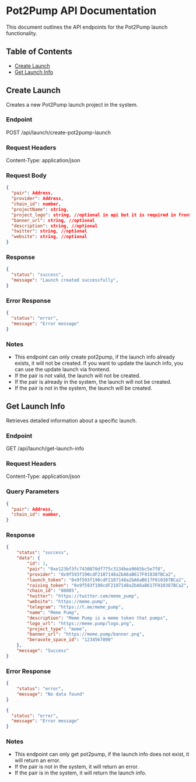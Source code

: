 # Pot2Pump API Documentation

This document outlines the API endpoints for the Pot2Pump launch functionality.

## Table of Contents
- [Create Launch](#create-launch)
- [Get Launch Info](#get-launch-info)

## Create Launch

Creates a new Pot2Pump launch project in the system.

### Endpoint 
POST /api/launch/create-pot2pump-launch
### Request Headers
Content-Type: application/json

### Request Body
```json
{
  "pair": Address,
  "provider": Address,
  "chain_id": number,
  "projectName": string,
  "project_logo": string, //optional in api but it is required in front-end and it is recommended to be provided
  "banner_url": string, //optional
  "description": string, //optional
  "twitter": string, //optional
  "website": string, //optional
}
```

### Response
```json
{
  "status": "success",
  "message": "Launch created successfully",
}
```

### Error Response
```json
{
  "status": "error",
  "message": "Error message" 
}
```

### Notes
- This endpoint can only create pot2pump, if the launch info already exists, it will not be created. If you want to update the launch info, you can use the update launch via frontend.
- If the pair is not valid, the launch will not be created.
- If the pair is already in the system, the launch will not be created.
- If the pair is not in the system, the launch will be created.


## Get Launch Info

Retrieves detailed information about a specific launch.

### Endpoint
GET /api/launch/get-launch-info

### Request Headers
Content-Type: application/json

### Query Parameters
```json
{
  "pair": Address,
  "chain_id": number,
}
```

### Response
```json
{
    "status": "success",
    "data": {
        "id": 1,
        "pair": "0xe123bf3fc7430870df775c3134bea9665bc5e7f8",
        "provider": "0x9f593f190cdF2107148a2bA6aB617F010387BCa2",
        "launch_token": "0x9f593f190cdF2107148a2bA6aB617F010387BCa2",
        "raising_token": "0x9f593f190cdF2107148a2bA6aB617F010387BCa2",
        "chain_id": "80085",
        "twitter": "https://twitter.com/meme_pump",
        "website": "https://meme.pump",
        "telegram": "https://t.me/meme_pump",
        "name": "Meme Pump",
        "description": "Meme Pump is a meme token that pumps",
        "logo_url": "https://meme.pump/logo.png",
        "project_type": "meme",
        "banner_url": "https://meme.pump/banner.png",
        "beravote_space_id": "1234567890"
    },
    "message": "Success"
}
```

### Error Response
```json
{
    "status": "error",
    "message": "No data found"
}

{
  "status": "error",
  "message": "Error message" 
}
```

### Notes
- This endpoint can only get pot2pump, if the launch info does not exist, it will return an error.
- If the pair is not in the system, it will return an error.
- If the pair is in the system, it will return the launch info.

